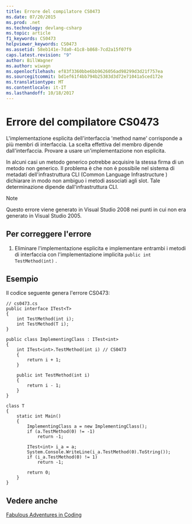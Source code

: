 ```yaml
---
title: Errore del compilatore CS0473
ms.date: 07/20/2015
ms.prod: .net
ms.technology: devlang-csharp
ms.topic: article
f1_keywords: CS0473
helpviewer_keywords: CS0473
ms.assetid: 58eb141e-7da0-41c8-b868-7cd2a15f07f9
caps.latest.revision: "9"
author: BillWagner
ms.author: wiwagn
ms.openlocfilehash: ef83f3360bbe6bb9626056ad98299d3d21f757ea
ms.sourcegitcommit: bd1ef61f4bb794b25383d3d72e71041a5ced172e
ms.translationtype: MT
ms.contentlocale: it-IT
ms.lasthandoff: 10/18/2017
---
```

# <a name="compiler-error-cs0473"></a>Errore del compilatore CS0473
L'implementazione esplicita dell'interfaccia 'method name' corrisponde a più membri di interfaccia. La scelta effettiva del membro dipende dall'interfaccia. Provare a usare un'implementazione non esplicita.  
  
 In alcuni casi un metodo generico potrebbe acquisire la stessa firma di un metodo non generico. Il problema è che non è possibile nel sistema di metadati dell'infrastruttura CLI (Common Language Infrastructure ) dichiarare in modo non ambiguo i metodi associati agli slot. Tale determinazione dipende dall'infrastruttura CLI.  
  
> [!NOTE]
>  Questo errore viene generato in Visual Studio 2008 nei punti in cui non era generato in Visual Studio 2005.  
  
## <a name="to-correct-this-error"></a>Per correggere l'errore  
  
1.  Eliminare l'implementazione esplicita e implementare entrambi i metodi di interfaccia con l'implementazione implicita `public int TestMethod(int)` .  
  
## <a name="example"></a>Esempio  
 Il codice seguente genera l'errore CS0473:  
  
```  
// cs0473.cs  
public interface ITest<T>  
{  
    int TestMethod(int i);  
    int TestMethod(T i);  
}  
  
public class ImplementingClass : ITest<int>  
{  
    int ITest<int>.TestMethod(int i) // CS0473  
    {  
        return i + 1;  
    }  
  
    public int TestMethod(int i)  
    {  
        return i - 1;  
    }  
}  
  
class T  
{  
    static int Main()  
    {  
        ImplementingClass a = new ImplementingClass();  
        if (a.TestMethod(0) != -1)  
            return -1;  
  
        ITest<int> i_a = a;  
        System.Console.WriteLine(i_a.TestMethod(0).ToString());  
        if (i_a.TestMethod(0) != 1)  
            return -1;  
  
        return 0;  
    }  
}  
```  
  
## <a name="see-also"></a>Vedere anche  
 [Fabulous Adventures in Coding](http://blogs.msdn.com/ericlippert/archive/2006/04/06/570126.aspx)
